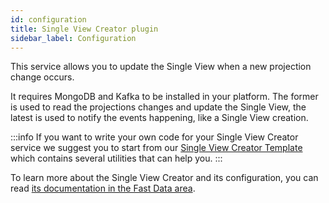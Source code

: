 ```yaml
---
id: configuration
title: Single View Creator plugin
sidebar_label: Configuration
---
```

This service allows you to update the Single View when a new projection change occurs.

It requires MongoDB and Kafka to be installed in your platform. The former is used to read the projections changes and update the Single View, the latest is used to notify the events happening, like a Single View creation.  

:::info
If you want to write your own code for your Single View Creator service we suggest you to start from our [Single View Creator Template](../../fast_data/configuration/single_view_creator.md#template) which contains several utilities that can help you.
:::

To learn more about the Single View Creator and its configuration, you can read [its documentation in the Fast Data area](../../fast_data/architecture.md#single-view-creator-svc).
